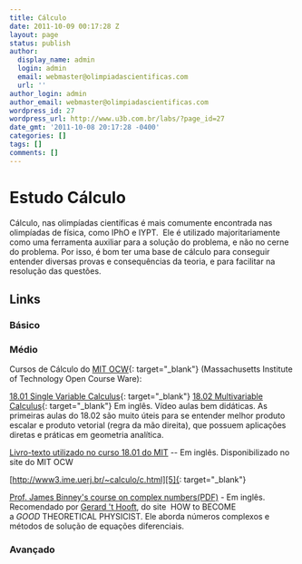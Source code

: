 ```yaml
---
title: Cálculo
date: 2011-10-09 00:17:28 Z
layout: page
status: publish
author:
  display_name: admin
  login: admin
  email: webmaster@olimpiadascientificas.com
  url: ''
author_login: admin
author_email: webmaster@olimpiadascientificas.com
wordpress_id: 27
wordpress_url: http://www.u3b.com.br/labs/?page_id=27
date_gmt: '2011-10-08 20:17:28 -0400'
categories: []
tags: []
comments: []
---
```


# Estudo Cálculo

  
Cálculo, nas olimpíadas científicas é mais comumente encontrada nas olimpíadas de física, como IPhO e IYPT. &nbsp;Ele é utilizado majoritariamente como uma ferramenta auxiliar para a solução do problema, e não no cerne do problema. Por isso, é bom ter uma base de cálculo para conseguir entender diversas provas e consequências da teoria, e para facilitar na resolução das questões.

 ## Links



 ### Básico



 ### Médio

  
Cursos de Cálculo do&nbsp;[MIT OCW][1]{: target="_blank"}&nbsp;(Massachusetts Institute of Technology Open Course Ware):

 [18.01 Single Variable Calculus][2]{: target="_blank"} [18.02 Multivariable Calculus][3]{: target="_blank"} Em inglês. Vídeo aulas bem didáticas. As primeiras aulas do 18.02 são muito úteis para se entender melhor
produto escalar e produto vetorial (regra da mão direita), que possuem aplicações diretas e práticas em geometria analítica.

[Livro-texto utilizado no curso 18.01 do MIT][4] -- Em inglês. Disponibilizado no site do MIT OCW

[http://www3.ime.uerj.br/~calculo/c.html][5]{: target="_blank"}

[Prof. James Binney\'s course on complex numbers(PDF)][6] - Em inglês. Recomendado por [Gerard \'t Hooft][7], do site  HOW to BECOME a *GOOD* THEORETICAL PHYSICIST. Ele aborda números complexos e métodos de solução de
equações diferenciais.

### Avançado

  
&nbsp;

 

[1]: http://ocw.mit.edu/courses/
[2]: http://ocw.mit.edu/courses/mathematics/18-01-single-variable-calculus-fall-2006/
[3]: http://ocw.mit.edu/courses/mathematics/18-02-multivariable-calculus-spring-2006/
[4]: http://ocw.mit.edu/resources/res-18-001-calculus-online-textbook-spring-2005/textbook/
[5]: http://www3.ime.uerj.br/~calculo/c.html
[6]: http://www-thphys.physics.ox.ac.uk/users/JamesBinney/complex.pdf
[7]: http://www.phys.uu.nl/~thooft/

